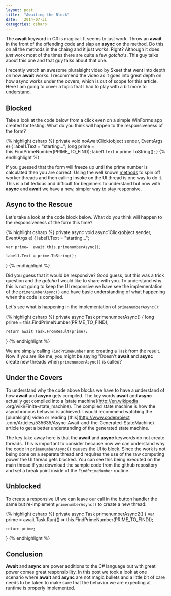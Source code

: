 ```yaml
---
layout: post
title:  "Awaiting the Block"
date:   2014-07-31
categories: csharp
---
```


The **await** keyword in C# is magical.  It seems to just work.  Throw an **await** in the front of the offending code
 and slap an **async** on the method.  Do this on all the methods in the chaing and it just works. Right?  Although it 
 does *just* work most of the times there are quite a few *gotcha's*.  This guy talks about this one and 
 that guy talks about that one. 
 
 I recently watch an awesome pluralsight video by Skeet that went into depth on how **await** works.  I recommend the 
 video as it goes into great depth on how async works under the covers, which is out of scope for this article.  
 Here I am going to cover a topic that I had to play with a bit more to understand.
 
## Blocked
 Take a look at the code below from a click even on a simple WinForms app created for testing.  What do you think will 
 happen to the responsiveness of the form?
 
 {% highlight csharp %}
 private void noAwaitClick(object sender, EventArgs e)
 {
     label1.Text = "starting...";
     long prime = this.FindPrimeNumber(PRIME_TO_FIND);
     label1.Text = prime.ToString();
 }
 {% endhighlight %}

If you guessed that the form will freeze up until the prime number is calculated then you are correct.  Using the 
well known [methods](http://stackoverflow.com/questions/709187/accessing-ui-in-a-thread) to spin off worker threads 
and then calling invoke on the UI thread is one way to do it.  This is a bit tedious and difficult for beginners to 
understand but now with **async** and **await** we have a new, simpler way to stay responsive.

## Async to the Rescue
Let's take a look at the code block below.  What do you think will happen to the responsiveness of the form this time?

{% highlight csharp %}
private async void async1Click(object sender, EventArgs e)
{
    label1.Text = "starting...";

    var prime=  await this.primenumberAsync();

    label1.Text = prime.ToString();
}
{% endhighlight %}

Did you guess that it would be responsive?  Good guess, but this was a trick question and the *gotcha* I would like 
to share with you.  To understand why this is not going to keep the UI responsive we have see the implementation of 
the ```primenumberAsync()``` and have basic understanding of what happening when 
the code is compiled.  

Let's see what is happening in the implementation of ```primenumberAsync()```:

{% highlight csharp %}
private async Task<long> primenumberAsync()
{
    long prime = this.FindPrimeNumber(PRIME_TO_FIND);

    return await Task.FromResult(prime);
}
{% endhighlight %}

We are simply calling ```FindPrimeNumber```  and creating a ```Task``` from the result.  Now if you are like me, 
you might be saying "Doesn't **await** and **async** create new threads when ```primenumberAsync()``` is called?  

## Under the Covers
To understand why the code above blocks we have to have a understand of how **await** and **async** gets compiled.
The key words **await** and **async** actually get compiled into a [state machine](http://en.wikipedia
.org/wiki/Finite-state_machine).  The compiled state machine is how the asynchronous behavior is achieved.  I would 
recommend watching the [pluralsight] video or reading [this](http://www.codeproject
.com/Articles/535635/Async-Await-and-the-Generated-StateMachine)
article to get a better understanding of the generated state machine. 

The key take away here is that the **await** and **async** keywords do not create threads.  This is important to 
consider because now we can understand why the code in ```primenumberAsync()``` causes the UI to block.  Since the 
work is not being done on a separate thread and requires the use of the raw computing power the UI thread gets 
blocked.  You can see this being executed on the main thread if you download the sample code from the github repository 
and set a break point  inside of the ```FindPrimeNumber``` routine.  

## Unblocked
To create a responsive UI we can leave our call in the button handler the same but re-implement ```primenumberAsync()```
to create a new thread:

{% highlight csharp %}
private async Task<long> primenumberAsync2()
{
    var prime = await Task.Run(() => this.FindPrimeNumber(PRIME_TO_FIND));

    return prime;
}
{% endhighlight %}

## Conclusion
**Await** and **async** are power additions to the C# language but with great power comes great responsibility.  In 
this post we took a look at one scenario where **await** and **async** are not magic bullets and a little bit of care
 needs to be taken to make sure that the behavior we are expecting at runtime is properly implemented.
 
 
 